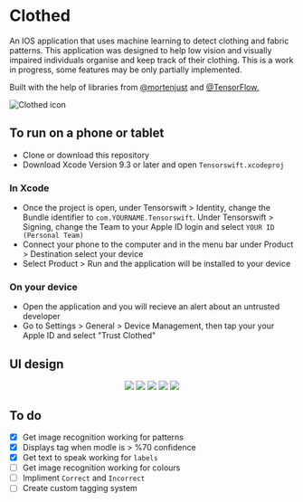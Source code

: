 # Clothed
An IOS application that uses machine learning to detect clothing and fabric patterns. This application was designed to help low vision and visually impaired individuals organise and keep track of their clothing. This is a work in progress, some features may be only partially implemented. 

Built with the help of libraries from <a href="https://github.com/mortenjust/trainer-mac">@mortenjust</a> and <a href="https://github.com/tensorflow/tensorflow">@TensorFlow.</a>

![Clothed icon](https://s3-ap-southeast-2.amazonaws.com/www.sophgdn.com/github-images/clothed-icon.png)

## To run on a phone or tablet
* Clone or download this repository
* Download Xcode Version 9.3 or later and open `Tensorswift.xcodeproj`

### In Xcode
* Once the project is open, under Tensorswift > Identity, change the Bundle identifier to `com.YOURNAME.Tensorswift`. Under Tensorswift > Signing, change the Team to your Apple ID login and select `YOUR ID (Personal Team)` 
* Connect your phone to the computer and in the menu bar under Product > Destination select your device
* Select Product > Run and the application will be installed to your device

### On your device
* Open the application and you will recieve an alert about an untrusted developer
* Go to Settings > General > Device Management, then tap your your Apple ID and select "Trust Clothed" 

## UI design 
<p align="center">
<img src="https://s3-ap-southeast-2.amazonaws.com/www.sophgdn.com/github-images/clothed-banner-1.png" />
<img src="https://s3-ap-southeast-2.amazonaws.com/www.sophgdn.com/github-images/clothed-banner-2.png" />
<img src="https://s3-ap-southeast-2.amazonaws.com/www.sophgdn.com/github-images/clothed-banner-2.png" />
<img src="https://s3-ap-southeast-2.amazonaws.com/www.sophgdn.com/github-images/clothed-banner-4.png" />
<img src="https://s3-ap-southeast-2.amazonaws.com/www.sophgdn.com/github-images/clothed-github.png" />
</p>


## To do  
- [x] Get image recognition working for patterns
- [x] Displays tag when modle is > %70 confidence 
- [x] Get text to speak working for `labels`
- [ ] Get image recognition working for colours
- [ ] Impliment `Correct` and `Incorrect`
- [ ] Create custom tagging system
